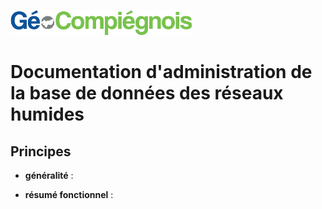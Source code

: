 ![picto](/doc/img/Logo_web-GeoCompiegnois.png)

# Documentation d'administration de la base de données des réseaux humides

## Principes
  * **généralité** :
 
 
 * **résumé fonctionnel** :
 
